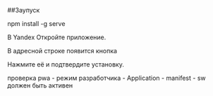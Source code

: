 ##Заупуск
 
npm install -g serve

В Yandex
Откройте приложение.

В адресной строке появится кнопка

Нажмите её и подтвердите установку.

проверка pwa - режим разработчика - Application - manifest - sw должен быть активен

